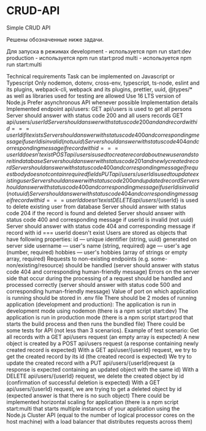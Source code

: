 # CRUD-API
Simple CRUD API

Решены обозначенные ниже задачи.

Для запуска в режимах
development - используется npm run start:dev
production - используется npm run start:prod
multi - используется npm run start:multi

Technical requirements
Task can be implemented on Javascript or Typescript
Only nodemon, dotenv, cross-env, typescript, ts-node, eslint and its plugins, webpack-cli, webpack and its plugins, prettier, uuid, @types/* as well as libraries used for testing are allowed
Use 16 LTS version of Node.js
Prefer asynchronous API whenever possible
Implementation details
Implemented endpoint api/users:
GET api/users is used to get all persons
Server should answer with status code 200 and all users records
GET api/users/${userId}
Server should answer with status code 200 and and record with id === userId if it exists
Server should answer with status code 400 and corresponding message if userId is invalid (not uuid)
Server should answer with status code 404 and corresponding message if record with id === userId doesn't exist
POST api/users is used to create record about new user and store it in database
Server should answer with status code 201 and newly created record
Server should answer with status code 400 and corresponding message if request body does not contain required fields
PUT api/users/{userId} is used to update existing user
Server should answer with status code 200 and updated record
Server should answer with status code 400 and corresponding message if userId is invalid (not uuid)
Server should answer with status code 404 and corresponding message if record with id === userId doesn't exist
DELETE api/users/${userId} is used to delete existing user from database
Server should answer with status code 204 if the record is found and deleted
Server should answer with status code 400 and corresponding message if userId is invalid (not uuid)
Server should answer with status code 404 and corresponding message if record with id === userId doesn't exist
Users are stored as objects that have following properties:
id — unique identifier (string, uuid) generated on server side
username — user's name (string, required)
age — user's age (number, required)
hobbies — user's hobbies (array of strings or empty array, required)
Requests to non-existing endpoints (e.g. some-non/existing/resource) should be handled (server should answer with status code 404 and corresponding human-friendly message)
Errors on the server side that occur during the processing of a request should be handled and processed correctly (server should answer with status code 500 and corresponding human-friendly message)
Value of port on which application is running should be stored in .env file
There should be 2 modes of running application (development and production):
The application is run in development mode using nodemon (there is a npm script start:dev)
The application is run in production mode (there is a npm script start:prod that starts the build process and then runs the bundled file)
There could be some tests for API (not less than 3 scenarios). Example of test scenario:
Get all records with a GET api/users request (an empty array is expected)
A new object is created by a POST api/users request (a response containing newly created record is expected)
With a GET api/user/{userId} request, we try to get the created record by its id (the created record is expected)
We try to update the created record with a PUT api/users/{userId}request (a response is expected containing an updated object with the same id)
With a DELETE api/users/{userId} request, we delete the created object by id (confirmation of successful deletion is expected)
With a GET api/users/{userId} request, we are trying to get a deleted object by id (expected answer is that there is no such object)
There could be implemented horizontal scaling for application (there is a npm script start:multi that starts multiple instances of your application using the Node.js Cluster API (equal to the number of logical processor cores on the host machine) with a load balancer that distributes requests across them)
